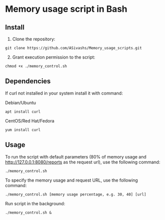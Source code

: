 # Memory usage script in Bash

## Install 

1. Clone the repository:
```
git clone https://github.com/ASivashs/Memory_usage_scripts.git
```
2. Grant execution permission to the script:
```
chmod +x ./memory_control.sh
```


## Dependencies

If curl not installed in your system install it with command:

Debian/Ubuntu
```
apt install curl
```
CentOS/Red Hat/Fedora
```
yum install curl
```


## Usage

To run the script with default parameters (80% of memory usage and http://127.0.0.1:8080/reports as the request url), use the following command:
```
./memory_control.sh
```

To specify the memory usage and request URL, use the following command:
```
./memory_control.sh [memory usage percentage, e.g. 30, 40] [url]
```

Run script in the background:
```
./memory_control.sh &
```

